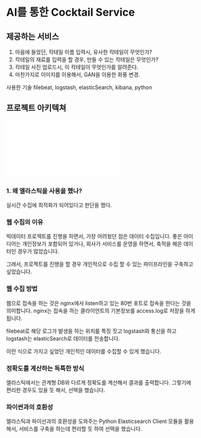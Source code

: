 # AI를 통한 Cocktail Service

## 제공하는 서비스


1. 마음에 들었던, 칵테일 이름 입력시, 유사한 칵테일이 무엇인가?
2. 칵테일의 재료를 입력을 할 경우, 만들 수 있는 칵테일은 무엇인가?
3. 칵테일 사진 업로드시, 이 칵테일이 무엇인가를 알려준다.
4. 마찬가지로 이미지를 이용해서, GAN을 이용한 화풍 변경.

사용한 기술
filebeat, logstash, elasticSearch, kibana, python

## 프로젝트 아키텍쳐

![architecture](Architecture_Font.pdf)


### 1. 왜 엘라스틱을 사용을 했나?
실시간 수집에 최적화가 되어있다고 판단을 했다.


### 웹 수집의 이유
빅데이터 프로젝트를 진행을 하면서, 가장 어려웠던 점은 데이터 수집입니다. 좋은 아이디어는 개인정보가 포함되어 있거나, 회사가 서비스를 운영을 하면서, 축적을 해온 데이터인 경우가 많았습니다.

그래서, 프로젝트를 진행을 할 경우 개인적으로 수집 할 수 있는 파이프라인을 구축하고 싶었습니다.

### 웹 수집 방법
웹으로 접속을 하는 것은 nginx에서 listen하고 있는 80번 포트로 접속을 한다는 것을 의미합니다.
nginx는 접속을 하는 클라이언트의 기본정보를 access.log로 저장을 하게 됩니다.

filebeat로 해당 로그가 발생을 하는 위치를 특징 짓고 logstash와 통신을 하고 logstash는 elasticSearch로 데이터를 전송합니다.

이런 식으로 가지고 싶었던 개인적인 데이터를 수집할 수 있게 했습니다.

### 정확도를 계산하는 독특한 방식
엘라스틱에서는 관계형 DB와 다르게 정확도를 계산해서 결과를 출력합니다. 그렇기에 편리한 경우도 있을 듯 해서, 선택을 했습니다.

### 파이썬과의 호환성
엘라스틱과 파이선과의 호환성을 도와주는 Python Elasticsearch Client 모듈을 활용해서, 서비스를 구축을 하는데 편리할 듯 하여 선택을 했습니다.




